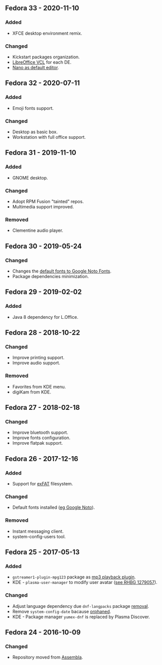 ## Fedora 33 - 2020-11-10

### Added
- XFCE desktop environment remix.
### Changed
- Kickstart packages organization.
- [LibreOffice VCL][3301] for each DE.
- [Nano as default editor][3302].

## Fedora 32 - 2020-07-11

### Added
- Emoji fonts support.
### Changed
- Desktop as basic box.
- Workstation with full office support.

## Fedora 31 - 2019-11-10

### Added
- GNOME desktop.
### Changed
- Adopt RPM Fusion "tainted" repos.
- Multimedia support improved.
### Removed
- Clementine audio player.

## Fedora 30 - 2019-05-24

### Changed
- Changes the [default fonts to Google Noto Fonts][3001].
- Package dependencies minimization.

## Fedora 29 - 2019-02-02

### Added
- Java 8 dependency for L.Office.

## Fedora 28 - 2018-10-22

### Changed
- Improve printing support.
- Improve audio support.
### Removed
- Favorites from KDE menu.
- digiKam from KDE.

## Fedora 27 - 2018-02-18

### Changed
- Improve bluetooth support.
- Improve fonts configuration.
- Improve flatpak support.

## Fedora 26 - 2017-12-16

### Added
- Support for [exFAT][2601] filesystem.
### Changed
- Default fonts installed ([eg Google Noto][2602]).
### Removed
- Instant messaging client.
- system-config-users tool.

## Fedora 25 - 2017-05-13

### Added
- `gstreamer1-plugin-mpg123` package as [mp3 playback plugin][2501].
- KDE - `plasma-user-manager` to modify user avatar ([see RHBG 1279057][2502]).
### Changed
- Adjust language dependency due `dnf-langpacks` package [removal][2503].
- Remove `system-config-date` bacause [orphaned][2504].
- KDE - Package manager `yumex-dnf` is replaced by Plasma Discover.

## Fedora 24 - 2016-10-09

### Changed
- Repository moved from [Assembla][2401].

[3301]: https://docs.libreoffice.org/vcl.html
[3302]: https://fedoraproject.org/wiki/Changes/UseNanoByDefault
[3001]: https://fedoraproject.org/wiki/Changes/DefaultFontsToNoto
[2601]: https://en.wikipedia.org/wiki/ExFAT
[2602]: https://www.google.com/get/noto/
[2501]: https://bugzilla.redhat.com/show_bug.cgi?id=1394148
[2502]: https://bugzilla.redhat.com/show_bug.cgi?id=1279057
[2503]: https://fedoraproject.org/wiki/QA:Testcase_dnf_langpacks_plugin
[2504]: https://lists.fedoraproject.org/archives/list/devel@lists.fedoraproject.org/message/BIV6Z2LN2LCO4I6LE636PPWOINUETV3S/
[2401]: https://app.assembla.com/spaces/fedora-remix/subversion/source